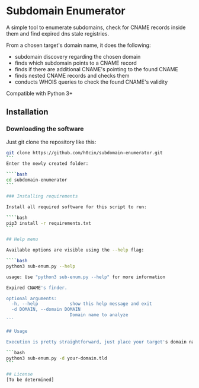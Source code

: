 # Subdomain Enumerator
A simple tool to enumerate subdomains, check for CNAME records inside them and find expired dns stale registries.

From a chosen target's domain name, it does the following:

+ subdomain discovery regarding the chosen domain
+ finds which subdomain points to a CNAME record
+ finds if there are additional CNAME's pointing to the found CNAME
+ finds nested CNAME records and checks them
+ conducts WHOIS queries to check the found CNAME's validity

Compatible with Python 3+

## Installation

### Downloading the software

Just git clone the repository like this:

````bash
git clone https://github.com/h0cin/subdomain-enumerator.git
```
Enter the newly created folder:

````bash
cd subdomain-enumerator
```

### Installing requirements

Install all required software for this script to run:

````bash
pip3 install -r requirements.txt
```

## Help menu

Available options are visible using the --help flag:

````bash
python3 sub-enum.py --help

usage: Use "python3 sub-enum.py --help" for more information

Expired CNAME's finder.

optional arguments:
  -h, --help            show this help message and exit
  -d DOMAIN, --domain DOMAIN
                        Domain name to analyze
```

## Usage

Execution is pretty straightforward, just place your target's domain name after the -d flag:

```bash
python3 sub-enum.py -d your-domain.tld
```

## License
[To be determined]
